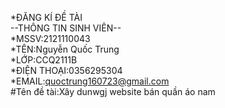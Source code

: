 
*ĐĂNG KÍ ĐỀ TÀI    
--THÔNG TIN SINH VIÊN--  
*MSSV:2121110043  
*TÊN:Nguyễn Quốc Trung  
*LỚP:CCQ2111B  
*ĐIỆN THOẠI:0356295304  
*EMAIL:quoctrung160723@gmail.com  
#Tên đề tài:Xây dunwgj website bán quần áo nam
